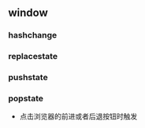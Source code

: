 ##  window 

### hashchange

### replacestate

### pushstate

### popstate

* 点击浏览器的前进或者后退按钮时触发





